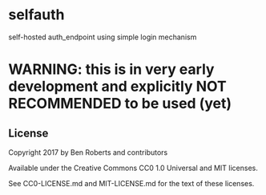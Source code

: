 # selfauth
self-hosted auth_endpoint using simple login mechanism

# WARNING: this is in very early development and explicitly NOT RECOMMENDED to be used (yet)


License
-------

Copyright 2017 by Ben Roberts and contributors

Available under the Creative Commons CC0 1.0 Universal and MIT licenses.

See CC0-LICENSE.md and MIT-LICENSE.md for the text of these licenses.

